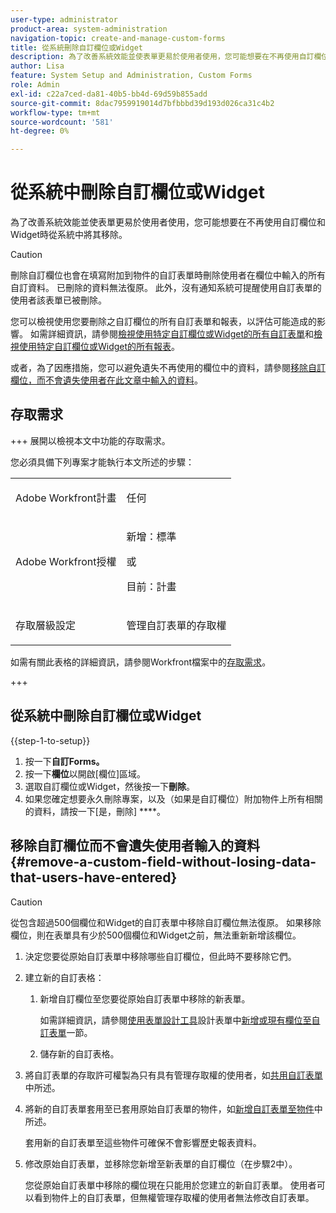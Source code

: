 ```yaml
---
user-type: administrator
product-area: system-administration
navigation-topic: create-and-manage-custom-forms
title: 從系統刪除自訂欄位或Widget
description: 為了改善系統效能並使表單更易於使用者使用，您可能想要在不再使用自訂欄位和Widget時從系統中將其移除。
author: Lisa
feature: System Setup and Administration, Custom Forms
role: Admin
exl-id: c22a7ced-da81-40b5-bb4d-69d59b855add
source-git-commit: 8dac7959919014d7bfbbbd39d193d026ca31c4b2
workflow-type: tm+mt
source-wordcount: '581'
ht-degree: 0%

---
```


# 從系統中刪除自訂欄位或Widget

為了改善系統效能並使表單更易於使用者使用，您可能想要在不再使用自訂欄位和Widget時從系統中將其移除。

>[!CAUTION]
>
>刪除自訂欄位也會在填寫附加到物件的自訂表單時刪除使用者在欄位中輸入的所有自訂資料。 已刪除的資料無法復原。 此外，沒有通知系統可提醒使用自訂表單的使用者該表單已被刪除。
>
>您可以檢視使用您要刪除之自訂欄位的所有自訂表單和報表，以評估可能造成的影響。 如需詳細資訊，請參閱[檢視使用特定自訂欄位或Widget的所有自訂表單](../../../administration-and-setup/customize-workfront/create-manage-custom-forms/view-all-custom-forms-that-use-a-particular-custom-field.md)和[檢視使用特定自訂欄位或Widget的所有報表](../../../administration-and-setup/customize-workfront/create-manage-custom-forms/view-all-reports-that-use-a-particular-custom-field.md)。
>
>或者，為了因應措施，您可以避免遺失不再使用的欄位中的資料，請參閱[移除自訂欄位，而不會遺失使用者在此文章中輸入的資料](#remove-a-custom-field-without-losing-data-that-users-have-entered)。

## 存取需求

+++ 展開以檢視本文中功能的存取需求。

您必須具備下列專案才能執行本文所述的步驟：

<table style="table-layout:auto"> 
 <col> 
 <col> 
 <tbody> 
  <tr data-mc-conditions=""> 
   <td role="rowheader"> <p>Adobe Workfront計畫</p> </td> 
   <td>任何</td> 
  </tr> 
  <tr> 
   <td role="rowheader">Adobe Workfront授權</td> 
   <td>
   <p>新增：標準</p>
   <p>或</p>
   <p>目前：計畫</p></td>
  </tr> 
  <tr data-mc-conditions=""> 
   <td role="rowheader">存取層級設定</td> 
   <td> <p>管理自訂表單的存取權</p> </td> 
  </tr> 
 </tbody> 
</table>

如需有關此表格的詳細資訊，請參閱Workfront檔案中的[存取需求](/help/quicksilver/administration-and-setup/add-users/access-levels-and-object-permissions/access-level-requirements-in-documentation.md)。

+++

## 從系統中刪除自訂欄位或Widget

{{step-1-to-setup}}

1. 按一下&#x200B;**自訂Forms。**
1. 按一下&#x200B;**欄位**&#x200B;以開啟[欄位]區域。
1. 選取自訂欄位或Widget，然後按一下&#x200B;**刪除**。
1. 如果您確定想要永久刪除專案，以及（如果是自訂欄位）附加物件上所有相關的資料，請按一下[是，刪除] ****。

## 移除自訂欄位而不會遺失使用者輸入的資料 {#remove-a-custom-field-without-losing-data-that-users-have-entered}

>[!CAUTION]
>
>從包含超過500個欄位和Widget的自訂表單中移除自訂欄位無法復原。 如果移除欄位，則在表單具有少於500個欄位和Widget之前，無法重新新增該欄位。

1. 決定您要從原始自訂表單中移除哪些自訂欄位，但此時不要移除它們。
1. 建立新的自訂表格：

   1. 新增自訂欄位至您要從原始自訂表單中移除的新表單。

      如需詳細資訊，請參閱[使用表單設計工具](/help/quicksilver/administration-and-setup/customize-workfront/create-manage-custom-forms/form-designer/design-a-form/design-a-form.md)設計表單中[新增或現有欄位至自訂表單](/help/quicksilver/administration-and-setup/customize-workfront/create-manage-custom-forms/form-designer/design-a-form/design-a-form.md#add-new-or-existing-fields-to-your-custom-form)一節。

   1. 儲存新的自訂表格。

1. 將自訂表單的存取許可權製為只有具有管理存取權的使用者，如[共用自訂表單](../../../administration-and-setup/customize-workfront/create-manage-custom-forms/share-access-to-a-custom-form.md)中所述。
1. 將新的自訂表單套用至已套用原始自訂表單的物件，如[新增自訂表單至物件](../../../workfront-basics/work-with-custom-forms/add-a-custom-form-to-an-object.md)中所述。

   套用新的自訂表單至這些物件可確保不會影響歷史報表資料。

1. 修改原始自訂表單，並移除您新增至新表單的自訂欄位（在步驟2中）。

   您從原始自訂表單中移除的欄位現在只能用於您建立的新自訂表單。 使用者可以看到物件上的自訂表單，但無權管理存取權的使用者無法修改自訂表單。
